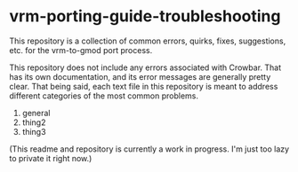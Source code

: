 # vrm-porting-guide-troubleshooting
This repository is a collection of common errors, quirks, fixes, suggestions, etc. for the vrm-to-gmod port process.

This repository does not include any errors associated with Crowbar. That has its own documentation, and its error messages are generally pretty clear. That being said, each text file in this repository is meant to address different categories of the most common problems.

1. general
2. thing2
3. thing3

(This readme and repository is currently a work in progress. I'm just too lazy to private it right now.)
